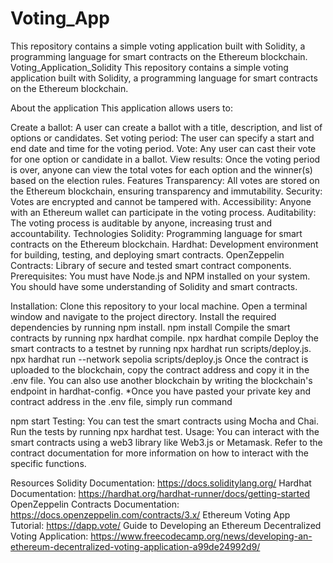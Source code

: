 # Voting_App
This repository contains a simple voting application built with Solidity, a programming language for smart contracts on the Ethereum blockchain.
Voting_Application_Solidity
This repository contains a simple voting application built with Solidity, a programming language for smart contracts on the Ethereum blockchain.

About the application
This application allows users to:

Create a ballot: A user can create a ballot with a title, description, and list of options or candidates.
Set voting period: The user can specify a start and end date and time for the voting period.
Vote: Any user can cast their vote for one option or candidate in a ballot.
View results: Once the voting period is over, anyone can view the total votes for each option and the winner(s) based on the election rules.
Features
Transparency: All votes are stored on the Ethereum blockchain, ensuring transparency and immutability.
Security: Votes are encrypted and cannot be tampered with.
Accessibility: Anyone with an Ethereum wallet can participate in the voting process.
Auditability: The voting process is auditable by anyone, increasing trust and accountability.
Technologies
Solidity: Programming language for smart contracts on the Ethereum blockchain.
Hardhat: Development environment for building, testing, and deploying smart contracts.
OpenZeppelin Contracts: Library of secure and tested smart contract components.
Prerequisites:
You must have Node.js and NPM installed on your system. You should have some understanding of Solidity and smart contracts.

Installation:
Clone this repository to your local machine.
Open a terminal window and navigate to the project directory.
Install the required dependencies by running npm install.
npm install
Compile the smart contracts by running npx hardhat compile.
npx hardhat compile
Deploy the smart contracts to a testnet by running npx hardhat run scripts/deploy.js.
npx hardhat run --network sepolia scripts/deploy.js
Once the contract is uploaded to the blockchain, copy the contract address and copy it in the .env file. You can also use another blockchain by writing the blockchain's endpoint in hardhat-config.
*Once you have pasted your private key and contract address in the .env file, simply run command

npm start
Testing:
You can test the smart contracts using Mocha and Chai.
Run the tests by running npx hardhat test.
Usage:
You can interact with the smart contracts using a web3 library like Web3.js or Metamask. Refer to the contract documentation for more information on how to interact with the specific functions.

Resources
Solidity Documentation: https://docs.soliditylang.org/
Hardhat Documentation: https://hardhat.org/hardhat-runner/docs/getting-started
OpenZeppelin Contracts Documentation: https://docs.openzeppelin.com/contracts/3.x/
Ethereum Voting App Tutorial: https://dapp.vote/
Guide to Developing an Ethereum Decentralized Voting Application: https://www.freecodecamp.org/news/developing-an-ethereum-decentralized-voting-application-a99de24992d9/
